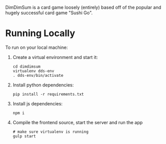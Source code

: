 DimDimSum is a card game loosely (entirely) based off of the popular and hugely successful card game "Sushi Go".

# Running Locally

To run on your local machine:

1. Create a virtual environment and start it:

    ```
    cd dimdimsum
    virtualenv dds-env
    . dds-env/bin/activate
    ```

2. Install python dependencies:

    ```
    pip install -r requirements.txt
    ```

4. Install js dependencies:
    ```
    npm i
    ```

5. Compile the frontend source, start the server and run the app

    ```
    # make sure virtualenv is running
    gulp start
    ```
